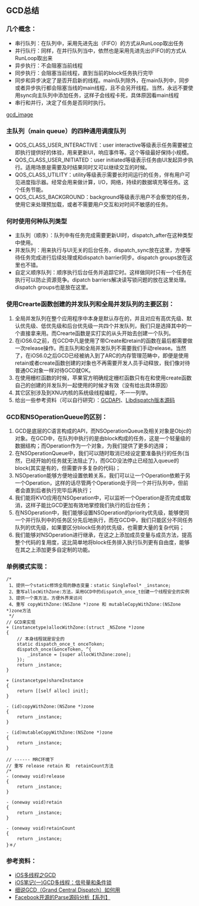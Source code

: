 
## GCD总结


### 几个概念：
 * 串行队列：在队列中，采用先进先出（FIFO）的方式从RunLoop取出任务
 * 并行队行：同样，在并行队列当中，依然也是采用先进先出(FIFO)的方式从RunLoop取出来
 * 异步执行：不会阻塞当前线程
 * 同步执行：会阻塞当前线程，直到当前的block任务执行完毕
 * 同步和异步决定了是否开启新的线程。main队列除外，在main队列中，同步或者异步执行都会阻塞当线的main线程，且不会另开线程。当然，永远不要使用sync向主队列中添加任务，这样子会线程卡死，具体原因看main线程
 * 串行和并行，决定了任务是否同时执行。
 
 [gcd_image](https://github.com/wangdongyang/MyIOSExploration/blob/master/%E5%8F%82%E8%80%83%E6%96%87%E7%AB%A0/images/gcd_image.png)
 
### 主队列（main queue）的四种通用调度队列
 * QOS_CLASS_USER_INTERACTIVE：user interactive等级表示任务需要被立即执行提供好的体验，用来更新UI，响应事件等。这个等级最好保持小规模。
 * QOS_CLASS_USER_INITIATED：user initiated等级表示任务由UI发起异步执行。适用场景是需要及时结果同时又可以继续交互的时候。
 * QOS_CLASS_UTILITY：utility等级表示需要长时间运行的任务，伴有用户可见进度指示器。经常会用来做计算，I/O，网络，持续的数据填充等任务。这个任务节能。
 * QOS_CLASS_BACKGROUND：background等级表示用户不会察觉的任务，使用它来处理预加载，或者不需要用户交互和对时间不敏感的任务。

### 何时使用何种队列类型

 * 主队列（顺序）：队列中有任务完成需要更新UI时，dispatch_after在这种类型中使用。
 * 并发队列：用来执行与UI无关的后台任务，dispatch_sync放在这里，方便等待任务完成进行后续处理或和dispatch barrier同步。dispatch groups放在这里也不错。
 * 自定义顺序队列：顺序执行后台任务并追踪它时。这样做同时只有一个任务在执行可以防止资源竞争。dipatch barriers解决读写锁问题的放在这里处理。dispatch groups也是放在这里。
 
 
### 使用Crearte函数创建的并发队列和全局并发队列的主要区别：
 
 1. 全局并发队列在整个应用程序中本身是默认存在的，并且对应有高优先级、默认优先级、低优先级和后台优先级一共四个并发队列，我们只是选择其中的一个直接拿来用。而Crearte函数是实打实的从头开始去创建一个队列。
 2. 在iOS6.0之前，在GCD中凡是使用了带Create和retain的函数在最后都需要做一次release操作。而主队列和全局并发队列不需要我们手动release。当然了，在iOS6.0之后GCD已经被纳入到了ARC的内存管理范畴中，即便是使用retain或者create函数创建的对象也不再需要开发人员手动释放，我们像对待普通OC对象一样对待GCD就OK。
 3. 在使用栅栏函数的时候，苹果官方明确规定栅栏函数只有在和使用create函数自己的创建的并发队列一起使用的时候才有效（没有给出具体原因）
 4. 其它区别涉及到XNU内核的系统级线程编程，不一一列举。
 5. 给出一些参考资料（可以自行研究）：[GCDAPI](https://developer.apple.com/library/ios/documentation/Performance/Reference/GCD_libdispatch_Ref/index.html#//apple_ref/c/func/dispatch_queue_create)、[Libdispatch版本源码](http://www.opensource.apple.com/source/libdispatch/libdispatch-187.5/)
 
### GCD和NSOperationQueue的区别：
 
 1. GCD是底层的C语言构成的API，而NSOperationQueue及相关对象是Objc的对象。在GCD中，在队列中执行的是由block构成的任务，这是一个轻量级的数据结构；而Operation作为一个对象，为我们提供了更多的选择；
 2. 在NSOperationQueue中，我们可以随时取消已经设定要准备执行的任务(当然，已经开始的任务就无法阻止了)，而GCD没法停止已经加入queue的block(其实是有的，但需要许多复杂的代码)；
 3. NSOperation能够方便地设置依赖关系，我们可以让一个Operation依赖于另一个Operation，这样的话尽管两个Operation处于同一个并行队列中，但前者会直到后者执行完毕后再执行；
 4. 我们能将KVO应用在NSOperation中，可以监听一个Operation是否完成或取消，这样子能比GCD更加有效地掌控我们执行的后台任务；
 5. 在NSOperation中，我们能够设置NSOperation的priority优先级，能够使同一个并行队列中的任务区分先后地执行，而在GCD中，我们只能区分不同任务队列的优先级，如果要区分block任务的优先级，也需要大量的复杂代码；
 6. 我们能够对NSOperation进行继承，在这之上添加成员变量与成员方法，提高整个代码的复用度，这比简单地将block任务排入执行队列更有自由度，能够在其之上添加更多自定制的功能。
 
### 单例模式实现：


```
/*
 1、提供一个static修饰全局的静态变量：static SingleTool* _instance;
 2、重写allocWithZone:方法，采用GCD中的dispatch_once_t创建一个线程安全的实例
 3、提供一个类方法，方便外界来访问
 4、重写 copyWithZone:(NSZone *)zone 和 mutableCopyWithZone:(NSZone *)zone方法
 */
// GCD来实现
+ (instancetype)allocWithZone:(struct _NSZone *)zone
{
    // 本身线程就是安全的
    static dispatch_once_t onceToken;
    dispatch_once(&onceToken, ^{
        _instance = [super allocWithZone:zone];
    });
    return _instance;
}

+ (instancetype)shareInstance
{
    return [[self alloc] init];
}

- (id)copyWithZone:(NSZone *)zone
{
    return _instance;
}

- (id)mutableCopyWithZone:(NSZone *)zone
{
    return _instance;
}

// ------ MRC环境下
// 重写 release retain 和  retainCount方法
/*
- (oneway void)release
{
    return _instance;
}

- (oneway void)retain
{
    return _instance;
}

- (oneway void)retainCount
{
    return _instance;
}＊/
```
 
### 参考资料：
 
- [iOS多线程之GCD](http://www.jianshu.com/p/456672967e75)
- [iOS笔记(一)GCD多线程：信号量和条件锁](https://my.oschina.net/u/2436242/blog/518318)
- [细说GCD（Grand Central Dispatch）如何用](http://www.jianshu.com/p/fbe6a654604c)
- [Facebook开源的Parse源码分析【系列】](https://github.com/ChenYilong/ParseSourceCodeStudy)




